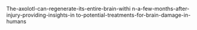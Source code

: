 The-axolotl-can-regenerate-its-entire-brain-withi n-a-few-months-after-injury-providing-insights-in to-potential-treatments-for-brain-damage-in-humans